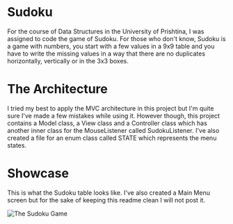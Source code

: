 # Sudoku
For the course of Data Structures in the University of Prishtina, I was assigned to code the game of Sudoku. For those who don't know, Sudoku is a game with numbers, you start with a few values in a 9x9 table and you have to write the missing values in a way that there are no duplicates horizontally, vertically or in the 3x3 boxes.

# The Architecture
I tried my best to apply the MVC architecture in this project but I'm quite sure I've made a few mistakes while using it. However though, this project contains a Model class, a View class and a Controller class which has another inner class for the MouseListener called SudokuListener. I've also created a file for an enum class called STATE which represents the menu states.

# Showcase
This is what the Sudoku table looks like. I've also created a Main Menu screen but for the sake of keeping this readme clean I will not post it. 

![The Sudoku Game](https://i.imgur.com/wtCJY2p.png "In-Game")
